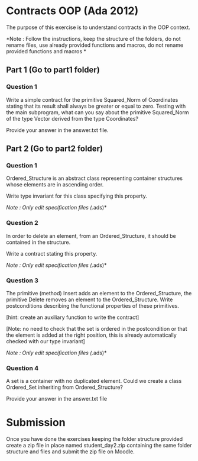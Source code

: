 # Contracts OOP (Ada 2012)

The purpose of this exercise is to understand contracts in the OOP context.

*Note : Follow the instructions, keep the structure of the folders, do not rename files, use already provided functions and macros, do not rename provided functions and macros *

## Part 1 (Go to part1 folder)
### Question 1 
Write a simple contract for the primitive Squared_Norm of Coordinates stating that its
result shall always be greater or equal to zero.
Testing with the main subprogram, what can you say about the primitive Squared_Norm
of the type Vector derived from the type Coordinates?

Provide your answer in the answer.txt file.

## Part 2 (Go to part2 folder)
### Question 1
Ordered_Structure is an abstract class representing container structures whose elements are in
ascending order.

Write type invariant for this class specifying this property.

*Note : Only edit specification files (*.ads)*

### Question 2
In order to delete an element, from an Ordered_Structure, it should be contained in the structure.

Write a contract stating this property.

*Note : Only edit specification files (*.ads)*

### Question 3
The primitive (method) Insert adds an element to the Ordered_Structure, the primitive
Delete removes an element to the Ordered_Structure.
Write postconditions describing the functional properties of these primitives.

[hint: create an auxiliary function to write the contract]

[Note: no need to check that the set is ordered in the postcondition or that the element is
added at the right position, this is already automatically checked with our type
invariant]

*Note : Only edit specification files (*.ads)*

### Question 4
A set is a container with no duplicated element. Could we create a class Ordered_Set
inheriting from Ordered_Structure?

Provide your answer in the answer.txt file


# Submission
Once you have done the exercises keeping the folder structure provided
create a zip file in place named student_day2.zip containing the same folder structure and files and submit the zip file on Moodle.

